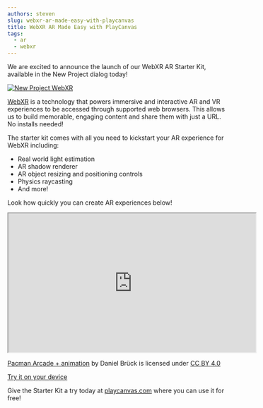 ```yaml
---
authors: steven
slug: webxr-ar-made-easy-with-playcanvas
title: WebXR AR Made Easy with PlayCanvas
tags:
  - ar
  - webxr
---
```


We are excited to announce the launch of our WebXR AR Starter Kit, available in the New Project dialog today!

[![New Project WebXR](/img/webar-xr-starterkit-project-dialog.jpg)](/img/webar-xr-starterkit-project-dialog.jpg)

[WebXR](https://immersiveweb.dev/) is a technology that powers immersive and interactive AR and VR experiences to be accessed through supported web browsers. This allows us to build memorable, engaging content and share them with just a URL. No installs needed!

<!-- truncate -->

The starter kit comes with all you need to kickstart your AR experience for WebXR including:

- Real world light estimation
- AR shadow renderer
- AR object resizing and positioning controls
- Physics raycasting
- And more!

Look how quickly you can create AR experiences below!

<div className="iframe-container">
    <iframe loading="lazy" width="560" height="315" src="https://www.youtube.com/embed/kbymJ5ib1gQ" title="YouTube video player" allow="accelerometer; autoplay; clipboard-write; encrypted-media; gyroscope; picture-in-picture" allowfullscreen></iframe>
</div>

[Pacman Arcade + animation](https://sketchfab.com/3d-models/pacman-arcade-animation-0b43f85af5384ea4bac5d6e2d3cbd008) by Daniel Brück is licensed under [CC BY 4.0](https://creativecommons.org/licenses/by/4.0/)

[Try it on your device](https://playcanv.as/p/inoDeWOQ/)

Give the Starter Kit a try today at [playcanvas.com](https://playcanvas.com) where you can use it for free!
